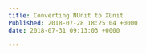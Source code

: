 ```yaml
---
title: Converting NUnit to XUnit
Published: 2018-07-28 18:25:04 +0000
date: 2018-07-31 09:13:03 +0000

---
```

